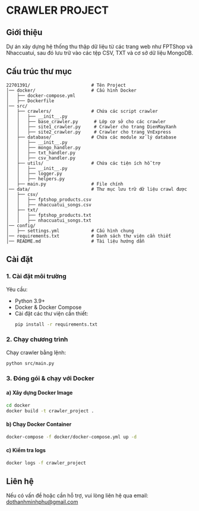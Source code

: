 # CRAWLER PROJECT

## Giới thiệu
Dự án xây dựng hệ thống thu thập dữ liệu từ các trang web như FPTShop và Nhaccuatui, sau đó lưu trữ vào các tệp CSV, TXT và cơ sở dữ liệu MongoDB.

## Cấu trúc thư mục
```
22701391/                       # Tên Project
│── docker/                     # Cấu hình Docker
│   ├── docker-compose.yml
│   ├── Dockerfile
│── src/
│   ├── crawlers/               # Chứa các script crawler
│   │   ├── __init__.py
│   │   ├── base_crawler.py      # Lớp cơ sở cho các crawler
│   │   ├── site1_crawler.py     # Crawler cho trang DienMayXanh
│   │   ├── site2_crawler.py     # Crawler cho trang VnExpress
│   ├── database/               # Chứa các module xử lý database
│   │   ├── __init__.py
│   │   ├── mongo_handler.py    
│   │   ├── txt_handler.py   
│   │   ├── csv_handler.py  
│   ├── utils/                  # Chứa các tiện ích hỗ trợ
│   │   ├── __init__.py
│   │   ├── logger.py    
│   │   ├── helpers.py  
│   ├── main.py                 # File chính
│── data/                       # Thư mục lưu trữ dữ liệu crawl được
│   ├── csv/
│   │   ├── fptshop_products.csv
│   │   ├── nhaccuatui_songs.csv
│   ├── txt/
│   │   ├── fptshop_products.txt
│   │   ├── nhaccuatui_songs.txt
│── config/
│   ├── settings.yml            # Cấu hình chung
│── requirements.txt            # Danh sách thư viện cần thiết
│── README.md                   # Tài liệu hướng dẫn
```

## Cài đặt
### 1. Cài đặt môi trường
Yêu cầu:
- Python 3.9+
- Docker & Docker Compose
- Cài đặt các thư viện cần thiết:
  ```bash
  pip install -r requirements.txt
  ```

### 2. Chạy chương trình
Chạy crawler bằng lệnh:
```bash
python src/main.py
```

### 3. Đóng gói & chạy với Docker
#### a) Xây dựng Docker Image
```bash
cd docker
docker build -t crawler_project .
```
#### b) Chạy Docker Container
```bash
docker-compose -f docker/docker-compose.yml up -d
```

#### c) Kiểm tra logs
```bash
docker logs -f crawler_project
```

## Liên hệ
Nếu có vấn đề hoặc cần hỗ trợ, vui lòng liên hệ qua email: dothanhminhphu@gmail.com
